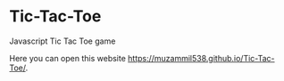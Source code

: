 # Tic-Tac-Toe
 Javascript Tic Tac Toe game

Here you can open this website  https://muzammil538.github.io/Tic-Tac-Toe/.
